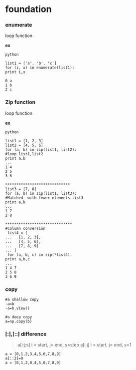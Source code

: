 # foundation
### enumerate
loop function

**ex**
```
python

list1 = ['a', 'b', 'c']
for (i, x) in enumerate(list1):
print i,x

0 a
1 b
2 c
```

### Zip function
loop function

**ex**
```
python

list1 = [1, 2, 3]
list2 = [4, 5, 6]
for (a, b) in zip(list1, list2):   
#loop list1,list2
print a,b
... 
1 4
2 5
3 6

*****************************
list3 = [7, 8]
for (a, b) in zip(list1, list3):   
#Matched  with fewer elements list3
print a,b
... 
1 7
2 8

******************************
#Column conversion
 list4 = [
...   [1, 2, 3],
...   [4, 5, 6],
...   [7, 8, 9]
... ]
 for (a, b, c) in zip(*list4):
print a,b,c
... 
1 4 7
2 5 8
3 6 9
```

### copy
```
#a shallow copy
-a=b
-a=b.view()

#a deep copy
a=np.copy(b)

```

### [:],[::] difference
>a[i:j:s] i = start, j= end, s=step
>a[i:j] i = start, j= end, s=1
```
a = [0,1,2,3,4,5,6,7,8,9]
a[::2]=0
a = [0,1,2,0,4,5,0,7,8,0]

```
